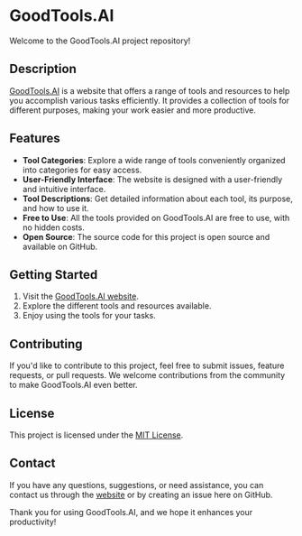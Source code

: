# GoodTools.AI

Welcome to the GoodTools.AI project repository!

## Description

[GoodTools.AI](https://goodtools.ai/) is a website that offers a range of tools and resources to help you accomplish various tasks efficiently. It provides a collection of tools for different purposes, making your work easier and more productive.

## Features

- **Tool Categories**: Explore a wide range of tools conveniently organized into categories for easy access.
- **User-Friendly Interface**: The website is designed with a user-friendly and intuitive interface.
- **Tool Descriptions**: Get detailed information about each tool, its purpose, and how to use it.
- **Free to Use**: All the tools provided on GoodTools.AI are free to use, with no hidden costs.
- **Open Source**: The source code for this project is open source and available on GitHub.

## Getting Started

1. Visit the [GoodTools.AI website](https://goodtools.ai/).
2. Explore the different tools and resources available.
3. Enjoy using the tools for your tasks.

## Contributing

If you'd like to contribute to this project, feel free to submit issues, feature requests, or pull requests. We welcome contributions from the community to make GoodTools.AI even better.

## License

This project is licensed under the [MIT License](LICENSE).

## Contact

If you have any questions, suggestions, or need assistance, you can contact us through the [website](https://goodtools.ai/contact) or by creating an issue here on GitHub.

Thank you for using GoodTools.AI, and we hope it enhances your productivity!